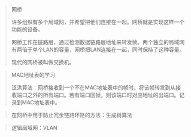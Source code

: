 > 网桥
>
> 许多组织有多个局域网，并希望把他们连接在一起。网桥就是实现这样一个功能的设备。
>
> 网桥工作在链路层，通过检测数据链路层地址来转发帧。两个独立的局域网有两倍于单个LAN的容量，网桥把LAN连接在一起，同时保持了这种容量。
>
> 现代的网桥被叫做交换机。

> MAC地址表的学习
>
> 泛洪算法：网桥接收到一个不在MAC地址表中的帧时，将该帧转发到从接收端口之外的所有端口。若有端口回帧，则该端口时对应地址的出端口。记录到MAC地址表中。

> 在网桥中用于防止冗余链路环路的方法：生成树算法

> 逻辑局域网：VLAN